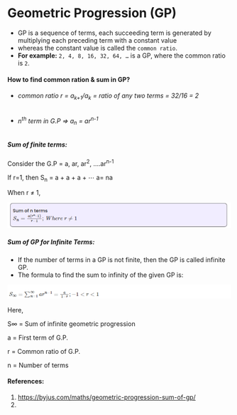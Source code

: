 # Geometric Progression (GP)

- GP is a sequence of terms, each succeeding term is generated by multiplying each preceding term with a constant value
- whereas the constant value is called the `common ratio`.
- **For example:** `2, 4, 8, 16, 32, 64, …` is a GP, where the common ratio is `2`.

#### How to find common ration & sum in GP?

- ###### common ratio r = a<sub>k+1</sub>/a<sub>k</sub> = ratio of any two terms = 32/16 = 2
- ###### n<sup>th</sup> term in G.P => a<sub>n</sub> = ar<sup>n-1</sup> 

##### Sum of finite terms:
  
Consider the G.P = a, ar, ar<sup>2</sup>, ….ar<sup>n-1</sup>

If r=1, then S<sub>n</sub> =  a + a + a + ⋯ a= na

When r ≠ 1,

![gp_sum_of_n_terms.png](images/gp_sum_of_n_terms.png)

##### Sum of GP for Infinite Terms:

- If the number of terms in a GP is not finite, then the GP is called infinite GP. 
- The formula to find the sum to infinity of the given GP is:


![gp_sum_of_infinite.png](images/gp_sum_of_infinite.png)

Here,

S∞ = Sum of infinite geometric progression

a = First term of G.P.

r = Common ratio of G.P.

n = Number of terms

#### References:
1. https://byjus.com/maths/geometric-progression-sum-of-gp/
2. 
    
